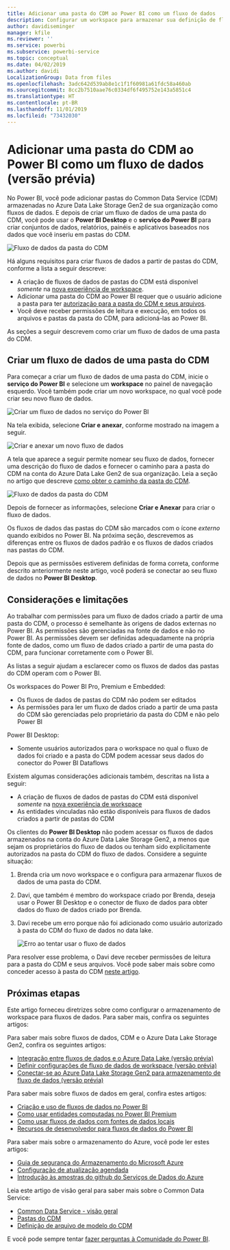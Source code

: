 ```yaml
---
title: Adicionar uma pasta do CDM ao Power BI como um fluxo de dados
description: Configurar um workspace para armazenar sua definição de fluxo de dados e arquivos de dados no Azure Data Lake Storage Gen2
author: davidiseminger
manager: kfile
ms.reviewer: ''
ms.service: powerbi
ms.subservice: powerbi-service
ms.topic: conceptual
ms.date: 04/02/2019
ms.author: davidi
LocalizationGroup: Data from files
ms.openlocfilehash: 3adc642d539ab8e1c1f1f60981a61fdc58a460ab
ms.sourcegitcommit: 8cc2b7510aae76c0334df6f495752e143a5851c4
ms.translationtype: HT
ms.contentlocale: pt-BR
ms.lasthandoff: 11/01/2019
ms.locfileid: "73432030"
---
```

# <a name="add-a-cdm-folder-to-power-bi-as-a-dataflow-preview"></a>Adicionar uma pasta do CDM ao Power BI como um fluxo de dados (versão prévia)

No Power BI, você pode adicionar pastas do Common Data Service (CDM) armazenadas no Azure Data Lake Storage Gen2 de sua organização como fluxos de dados. E depois de criar um fluxo de dados de uma pasta do CDM, você pode usar o **Power BI Desktop** e o **serviço do Power BI** para criar conjuntos de dados, relatórios, painéis e aplicativos baseados nos dados que você inseriu em pastas do CDM.

![Fluxo de dados da pasta do CDM](media/service-dataflows-add-cdm-folder/dataflow-from-cdm-folder_01.jpg)

Há alguns requisitos para criar fluxos de dados a partir de pastas do CDM, conforme a lista a seguir descreve:

* A criação de fluxos de dados de pastas do CDM está disponível *somente* na [nova experiência de workspace](service-create-the-new-workspaces.md). 
* Adicionar uma pasta do CDM ao Power BI requer que o usuário adicione a pasta para ter [autorização para a pasta do CDM e seus arquivos](https://go.microsoft.com/fwlink/?linkid=2029121).
* Você deve receber permissões de leitura e execução, em todos os arquivos e pastas da pasta do CDM, para adicioná-las ao Power BI.

As seções a seguir descrevem como criar um fluxo de dados de uma pasta do CDM.

## <a name="create-a-dataflow-from-a-cdm-folder"></a>Criar um fluxo de dados de uma pasta do CDM

Para começar a criar um fluxo de dados de uma pasta do CDM, inicie o **serviço do Power BI** e selecione um **workspace** no painel de navegação esquerdo. Você também pode criar um novo workspace, no qual você pode criar seu novo fluxo de dados.

![Criar um fluxo de dados no serviço do Power BI](media/service-dataflows-add-cdm-folder/dataflow-from-cdm-folder_02.jpg)

Na tela exibida, selecione **Criar e anexar**, conforme mostrado na imagem a seguir.

![Criar e anexar um novo fluxo de dados](media/service-dataflows-add-cdm-folder/dataflow-from-cdm-folder_03.jpg)

A tela que aparece a seguir permite nomear seu fluxo de dados, fornecer uma descrição do fluxo de dados e fornecer o caminho para a pasta do CDM na conta do Azure Data Lake Gen2 de sua organização. Leia a seção no artigo que descreve [como obter o caminho da pasta do CDM](service-dataflows-configure-workspace-storage-settings.md#get-the-uri-of-stored-dataflow-files). 

![Fluxo de dados da pasta do CDM](media/service-dataflows-add-cdm-folder/dataflow-from-cdm-folder_01.jpg)

Depois de fornecer as informações, selecione **Criar e Anexar** para criar o fluxo de dados.

Os fluxos de dados das pastas do CDM são marcados com o ícone *externo* quando exibidos no Power BI. Na próxima seção, descrevemos as diferenças entre os fluxos de dados padrão e os fluxos de dados criados nas pastas do CDM.

Depois que as permissões estiverem definidas de forma correta, conforme descrito anteriormente neste artigo, você poderá se conectar ao seu fluxo de dados no **Power BI Desktop**.


## <a name="considerations-and-limitations"></a>Considerações e limitações

Ao trabalhar com permissões para um fluxo de dados criado a partir de uma pasta do CDM, o processo é semelhante às origens de dados externas no Power BI. As permissões são gerenciadas na fonte de dados e não no Power BI. As permissões devem ser definidas adequadamente na própria fonte de dados, como um fluxo de dados criado a partir de uma pasta do CDM, para funcionar corretamente com o Power BI.

As listas a seguir ajudam a esclarecer como os fluxos de dados das pastas do CDM operam com o Power BI.

Os workspaces do Power BI Pro, Premium e Embedded:
* Os fluxos de dados de pastas do CDM não podem ser editados
* As permissões para ler um fluxo de dados criado a partir de uma pasta do CDM são gerenciadas pelo proprietário da pasta do CDM e não pelo Power BI

Power BI Desktop:
* Somente usuários autorizados para o workspace no qual o fluxo de dados foi criado e a pasta do CDM podem acessar seus dados do conector do Power BI Dataflows


Existem algumas considerações adicionais também, descritas na lista a seguir:

* A criação de fluxos de dados de pastas do CDM está disponível *somente* na [nova experiência de workspace](service-create-the-new-workspaces.md)
* As entidades vinculadas não estão disponíveis para fluxos de dados criados a partir de pastas do CDM


Os clientes do **Power BI Desktop** não podem acessar os fluxos de dados armazenados na conta do Azure Data Lake Storage Gen2, a menos que sejam os proprietários do fluxo de dados ou tenham sido explicitamente autorizados na pasta do CDM do fluxo de dados. Considere a seguinte situação:

1.  Brenda cria um novo workspace e o configura para armazenar fluxos de dados de uma pasta do CDM.
2.  Davi, que também é membro do workspace criado por Brenda, deseja usar o Power BI Desktop e o conector de fluxo de dados para obter dados do fluxo de dados criado por Brenda.
3.  Davi recebe um erro porque não foi adicionado como usuário autorizado à pasta do CDM do fluxo de dados no data lake.

    ![Erro ao tentar usar o fluxo de dados](media/service-dataflows-configure-workspace-storage-settings/dataflow-storage-settings_08.jpg)

Para resolver esse problema, o Davi deve receber permissões de leitura para a pasta do CDM e seus arquivos. Você pode saber mais sobre como conceder acesso à pasta do CDM [neste artigo](https://go.microsoft.com/fwlink/?linkid=2029121).


## <a name="next-steps"></a>Próximas etapas

Este artigo forneceu diretrizes sobre como configurar o armazenamento de workspace para fluxos de dados. Para saber mais, confira os seguintes artigos:

Para saber mais sobre fluxos de dados, CDM e o Azure Data Lake Storage Gen2, confira os seguintes artigos:

* [Integração entre fluxos de dados e o Azure Data Lake (versão prévia)](service-dataflows-azure-data-lake-integration.md)
* [Definir configurações de fluxo de dados de workspace (versão prévia)](service-dataflows-configure-workspace-storage-settings.md)
* [Conectar-se ao Azure Data Lake Storage Gen2 para armazenamento de fluxo de dados (versão prévia)](service-dataflows-connect-azure-data-lake-storage-gen2.md)

Para saber mais sobre fluxos de dados em geral, confira estes artigos:

* [Criação e uso de fluxos de dados no Power BI](service-dataflows-create-use.md)
* [Como usar entidades computadas no Power BI Premium](service-dataflows-computed-entities-premium.md)
* [Como usar fluxos de dados com fontes de dados locais](service-dataflows-on-premises-gateways.md)
* [Recursos de desenvolvedor para fluxos de dados do Power BI](service-dataflows-developer-resources.md)

Para saber mais sobre o armazenamento do Azure, você pode ler estes artigos:
* [Guia de segurança do Armazenamento do Microsoft Azure](https://docs.microsoft.com/azure/storage/common/storage-security-guide)
* [Configuração de atualização agendada](refresh-scheduled-refresh.md)
* [Introdução às amostras do github do Serviços de Dados do Azure](https://aka.ms/cdmadstutorial)

Leia este artigo de visão geral para saber mais sobre o Common Data Service:
* [Common Data Service - visão geral ](https://docs.microsoft.com/powerapps/common-data-model/overview)
* [Pastas do CDM](https://go.microsoft.com/fwlink/?linkid=2045304)
* [Definição de arquivo de modelo do CDM](https://go.microsoft.com/fwlink/?linkid=2045521)

E você pode sempre tentar [fazer perguntas à Comunidade do Power BI](http://community.powerbi.com/).

